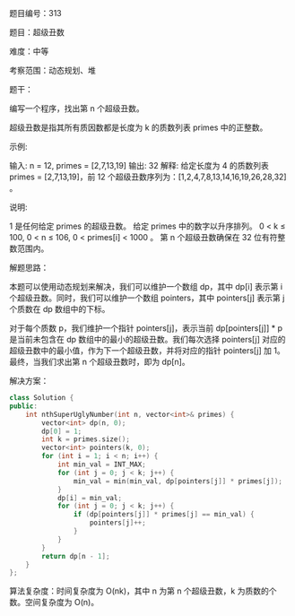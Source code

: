 题目编号：313

题目：超级丑数

难度：中等

考察范围：动态规划、堆

题干：

编写一个程序，找出第 n 个超级丑数。

超级丑数是指其所有质因数都是长度为 k 的质数列表 primes 中的正整数。

示例:

输入: n = 12, primes = [2,7,13,19]
输出: 32 
解释: 给定长度为 4 的质数列表 primes = [2,7,13,19]，前 12 个超级丑数序列为：[1,2,4,7,8,13,14,16,19,26,28,32] 。

说明:

1 是任何给定 primes 的超级丑数。
 给定 primes 中的数字以升序排列。
0 < k ≤ 100, 0 < n ≤ 106, 0 < primes[i] < 1000 。
第 n 个超级丑数确保在 32 位有符整数范围内。

解题思路：

本题可以使用动态规划来解决，我们可以维护一个数组 dp，其中 dp[i] 表示第 i 个超级丑数。同时，我们可以维护一个数组 pointers，其中 pointers[j] 表示第 j 个质数在 dp 数组中的下标。

对于每个质数 p，我们维护一个指针 pointers[j]，表示当前 dp[pointers[j]] * p 是当前未包含在 dp 数组中的最小的超级丑数。我们每次选择 pointers[j] 对应的超级丑数中的最小值，作为下一个超级丑数，并将对应的指针 pointers[j] 加 1。最终，当我们求出第 n 个超级丑数时，即为 dp[n]。

解决方案：

```cpp
class Solution {
public:
    int nthSuperUglyNumber(int n, vector<int>& primes) {
        vector<int> dp(n, 0);
        dp[0] = 1;
        int k = primes.size();
        vector<int> pointers(k, 0);
        for (int i = 1; i < n; i++) {
            int min_val = INT_MAX;
            for (int j = 0; j < k; j++) {
                min_val = min(min_val, dp[pointers[j]] * primes[j]);
            }
            dp[i] = min_val;
            for (int j = 0; j < k; j++) {
                if (dp[pointers[j]] * primes[j] == min_val) {
                    pointers[j]++;
                }
            }
        }
        return dp[n - 1];
    }
};
```

算法复杂度：时间复杂度为 O(nk)，其中 n 为第 n 个超级丑数，k 为质数的个数。空间复杂度为 O(n)。